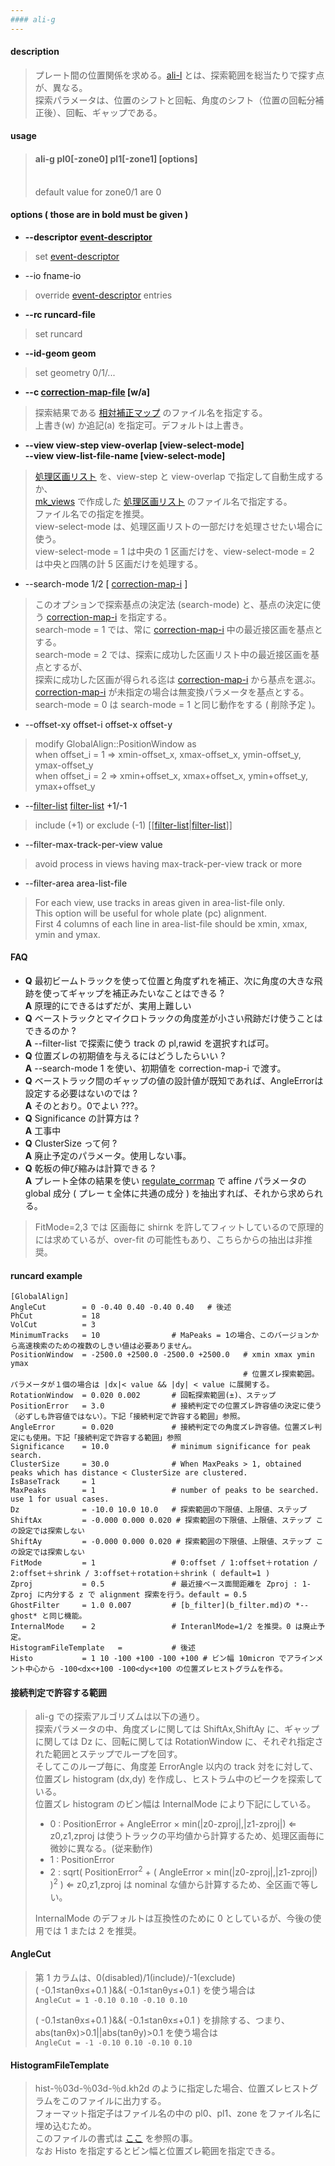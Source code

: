 ```yaml
---
#### ali-g
---
```


#### description
> プレート間の位置関係を求める。[ali-l](ali-l.md) とは、探索範囲を総当たりで探す点が、異なる。  
> 探索パラメータは、位置のシフトと回転、角度のシフト（位置の回転分補正後）、回転、ギャップである。  

#### usage
> #### ali-g pl0[-zone0] pl1[-zone1] [options]  
> <br>
> default value for zone0/1 are 0  

#### options ( those are in **bold** must be given )
- **--descriptor [event-descriptor](event-descriptor.md)**
> set [event-descriptor](event-descriptor.md)  

- --io fname-io  
> override [event-descriptor](event-descriptor.md) entries  

- **--rc runcard-file**
> set runcard  

- **--id-geom geom**
> set geometry 0/1/...  

- **--c [correction-map-file](correction-map.md) [w/a]**
> 探索結果である [相対補正マップ](correction-map.md) のファイル名を指定する。  
> 上書き(w) か追記(a) を指定可。デフォルトは上書き。  

- **--view view-step view-overlap [view-select-mode]**  
  **--view view-list-file-name [view-select-mode]**
> [処理区画リスト](view-list.md) を、view-step と view-overlap で指定して自動生成するか、  
> [mk_views](mk_views.md) で作成した [処理区画リスト](view-list.md) のファイル名で指定する。  
> ファイル名での指定を推奨。  
> view-select-mode は、処理区画リストの一部だけを処理させたい場合に使う。  
> view-select-mode = 1 は中央の 1 区画だけを、view-select-mode = 2 は中央と四隅の計 5 区画だけを処理する。  

- --search-mode 1/2 \[ [correction-map-i](correction-map.md) \]
> このオプションで探索基点の決定法 (search-mode) と、基点の決定に使う [correction-map-i](correction-map.md) を指定する。  
> search-mode = 1 では、常に [correction-map-i](correction-map.md) 中の最近接区画を基点とする。  
> search-mode = 2 では、探索に成功した区画リスト中の最近接区画を基点とするが、  
> 探索に成功した区画が得られる迄は [correction-map-i](correction-map.md) から基点を選ぶ。  
> [correction-map-i](correction-map.md) が未指定の場合は無変換パラメータを基点とする。  
> search-mode = 0 は search-mode = 1 と同じ動作をする ( 削除予定 )。  

- --offset-xy offset-i offset-x offset-y
> modify GlobalAlign::PositionWindow as  
> when offset_i = 1 &rArr; xmin-offset_x, xmax-offset_x, ymin-offset_y, ymax-offset_y  
> when offset_i = 2 &rArr; xmin+offset_x, xmax+offset_x, ymin+offset_y, ymax+offset_y  

- --[filter-list](filter-list.md) [filter-list](filter-list.md) +1/-1
> include (+1) or exclude (-1) [[[filter-list](filter-list.md)|[filter-list](filter-list.md)]]  

- --filter-max-track-per-view value
> avoid process in views having max-track-per-view track or more

- --filter-area area-list-file
> For each view, use tracks in areas given in area-list-file only.  
> This option will be useful for whole plate (pc) alignment.  
> First 4 columns of each line in area-list-file should be xmin, xmax, ymin and ymax.  

#### FAQ
- **Q** 最初ビームトラックを使って位置と角度ずれを補正、次に角度の大きな飛跡を使ってギャップを補正みたいなことはできる ?  
  **A** 原理的にできるはずだが、実用上難しい
- **Q** ベーストラックとマイクロトラックの角度差が小さい飛跡だけ使うことはできるのか ?  
  **A** --filter-list で探索に使う track の pl,rawid を選択すれば可。  
- **Q** 位置ズレの初期値を与えるにはどうしたらいい ?  
  **A** --search-mode 1 を使い、初期値を correction-map-i で渡す。  
- **Q** ベーストラック間のギャップの値の設計値が既知であれば、AngleErrorは設定する必要はないのでは ?  
  **A** そのとおり。0でよい ???。 
- **Q** Significance の計算方は ?  
  **A** 工事中  
- **Q** ClusterSize って何 ?  
  **A** 廃止予定のパラメータ。使用しない事。  
- **Q** 乾板の伸び縮みは計算できる ?  
  **A** プレート全体の結果を使い [regulate_corrmap](regulate_corrmap.md) で affine パラメータの global 成分 ( プレーｔ全体に共通の成分 ) を抽出すれば、それから求められる。  
>  FitMode=2,3 では 区画毎に shirnk を許してフィットしているので原理的には求めているが、over-fit の可能性もあり、こちらからの抽出は非推奨。  

#### runcard example
```
[GlobalAlign]
AngleCut        = 0 -0.40 0.40 -0.40 0.40   # 後述
PhCut           = 18
VolCut          = 3
MinimumTracks   = 10                # MaPeaks = 1の場合、このバージョンから高速検索のための複数のしきい値は必要ありません。
PositionWindow  = -2500.0 +2500.0 -2500.0 +2500.0   # xmin xmax ymin ymax
                                                    # 位置ズレ探索範囲。パラメータが１個の場合は |dx|< value && |dy| < value に展開する。
RotationWindow  = 0.020 0.002       # 回転探索範囲(±)、ステップ
PositionError   = 3.0               # 接続判定での位置ズレ許容値の決定に使う（必ずしも許容値ではない）。下記「接続判定で許容する範囲」参照。
AngleError      = 0.020             # 接続判定での角度ズレ許容値。位置ズレ判定にも使用。下記「接続判定で許容する範囲」参照
Significance    = 10.0              # minimum significance for peak search. 
ClusterSize     = 30.0              # When MaxPeaks > 1, obtained peaks which has distance < ClusterSize are clustered.  
IsBaseTrack     = 1
MaxPeaks        = 1                 # number of peaks to be searched. use 1 for usual cases. 
Dz              = -10.0 10.0 10.0   # 探索範囲の下限値、上限値、ステップ
ShiftAx         = -0.000 0.000 0.020 # 探索範囲の下限値、上限値、ステップ この設定では探索しない
ShiftAy         = -0.000 0.000 0.020 # 探索範囲の下限値、上限値、ステップ この設定では探索しない
FitMode         = 1                 # 0:offset / 1:offset＋rotation / 2:offset＋shrink / 3:offset＋rotation＋shrink ( default=1 )
Zproj           = 0.5               # 最近接ベース面間距離を Zproj : 1-Zproj に内分する z で alignment 探索を行う。default = 0.5
GhostFilter     = 1.0 0.007         # [b_filter](b_filter.md)の *--ghost* と同じ機能。
InternalMode    = 2                 # InteranlMode=1/2 を推奨。0 は廃止予定。
HistogramFileTemplate   =           # 後述
Histo           = 1 10 -100 +100 -100 +100 # ビン幅 10micron でアラインメント中心から -100<dx<+100 -100<dy<+100 の位置ズレヒストグラムを作る。
```
#### 接続判定で許容する範囲
> ali-g での探索アルゴリズムは以下の通り。  
> 探索パラメータの中、角度ズレに関しては ShiftAx,ShiftAy に、ギャップに関しては Dz に、回転に関しては RotationWindow に、それぞれ指定された範囲とステップでループを回す。  
> そしてこのループ毎に、角度差 ErrorAngle 以内の track 対をに対して、位置ズレ histogram (dx,dy) を作成し、ヒストラム中のピークを探索している。  
> 位置ズレ histogram のビン幅は InternalMode により下記にしている。  
> - 0 : PositionError + AngleError &times; min(|z0-zproj|,|z1-zproj|) &lArr; z0,z1,zproj は使うトラックの平均値から計算するため、処理区画毎に微妙に異なる。(従来動作)  
> - 1 : PositionError  
> - 2 : sqrt( PositionError<sup>2</sup> + ( AngleError &times; min(|z0-zproj|,|z1-zproj|) )<sup>2</sup> ) &lArr; z0,z1,zproj は nominal な値から計算するため、全区画で等しい。  
>
> InternalMode のデフォルトは互換性のために 0 としているが、今後の使用では 1 または 2 を推奨。  
>

#### AngleCut
> 第 1 カラムは、0(disabled)/1(include)/-1(exclude)  
> ( -0.1&le;tan&theta;x&le;+0.1 )&&( -0.1&le;tan&theta;y&le;+0.1 ) を使う場合は  
> `AngleCut = 1 -0.10 0.10 -0.10 0.10`
>
> ( -0.1&le;tan&theta;x&le;+0.1 )&&( -0.1&le;tan&theta;x&le;+0.1 ) を排除する、つまり、abs(tan&theta;x)&gt;0.1||abs(tan&theta;y)&gt;0.1 を使う場合は  
> `AngleCut = -1 -0.10 0.10 -0.10 0.10`
>

#### HistogramFileTemplate
> hist-％03d-％03d-％d.kh2d のように指定した場合、位置ズレヒストグラムをこのファイルに出力する。  
> フォーマット指定子はファイル名の中の pl0、pl1、zone をファイル名に埋め込むため。  
> このファイルの書式は [ここ](ali-histogram.md) を参照の事。  
> なお Histo を指定するとビン幅と位置ズレ範囲を指定できる。  
>
